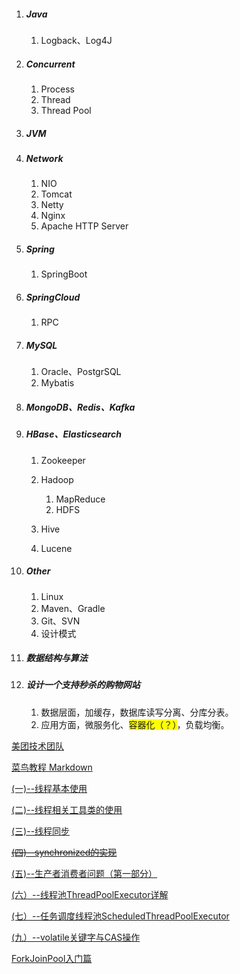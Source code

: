 1. ##### Java

   1. Logback、Log4J

2. ##### Concurrent

   1. Process
   2. Thread
   3. Thread Pool

5. ##### JVM

4. ##### Network

   1. NIO
   2. Tomcat
   3. Netty
   4. Nginx
   5. Apache HTTP Server

5. ##### Spring

   1. SpringBoot

6. ##### SpringCloud

   1. RPC

7. ##### MySQL

   1. Oracle、PostgrSQL
   2. Mybatis

14. ##### MongoDB、Redis、Kafka

9. ##### HBase、Elasticsearch

   1. Zookeeper
   2. Hadoop

      1. MapReduce
      2. HDFS

   3. Hive

   4. Lucene

10. ##### Other

    1. Linux
    2. Maven、Gradle
    3. Git、SVN
    4. 设计模式

19. ##### 数据结构与算法

12. ##### 设计一个支持秒杀的购物网站

    1. 数据层面，加缓存，数据库读写分离、分库分表。
    2. 应用方面，微服务化、<span style="background:yellow">容器化（？）</span>，负载均衡。



[美团技术团队](https://tech.meituan.com/404.html)

[菜鸟教程 Markdown](https://www.runoob.com/markdown/md-tutorial.html)



[(一)--线程基本使用](https://blog.hufeifei.cn/2017/06/14/Java/Java多线程复习与巩固（一）--线程基本使用/)

[(二)--线程相关工具类的使用](https://blog.hufeifei.cn/2017/06/14/Java/Java多线程复习与巩固（二）--线程相关工具类的使用/)

[(三)--线程同步](https://blog.hufeifei.cn/2017/06/14/Java/Java多线程复习与巩固（三）--线程同步/)

~~[(四)--synchronized的实现](https://blog.hufeifei.cn/2017/06/15/Java/Java多线程复习与巩固（四）--synchronized的JVM实现/)~~

[(五)--生产者消费者问题（第一部分）](https://blog.hufeifei.cn/2017/06/26/Java/Java多线程复习与巩固（五）--生产者消费者问题（第一部分）/)

[(六）--线程池ThreadPoolExecutor详解](https://blog.hufeifei.cn/2017/08/14/Java/Java多线程复习与巩固（六）--线程池ThreadPoolExecutor详解/)

[(七）--任务调度线程池ScheduledThreadPoolExecutor](https://blog.hufeifei.cn/2018/02/22/Java/Java多线程复习与巩固（七）--任务调度线程池ScheduledThreadPoolExecutor/)

[(九）--volatile关键字与CAS操作](https://blog.hufeifei.cn/2017/06/27/Java/Java多线程复习与巩固（九）--volatile关键字与CAS操作/)

[ForkJoinPool入门篇](https://blog.hufeifei.cn/2018/09/15/Java/ForkJoinPool/)